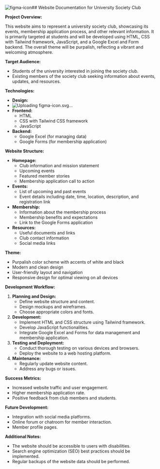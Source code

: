 ![figma-icon](https://github.com/askarikzm/PROJECT_X/assets/75198639/fa5884c0-d9e1-443e-85a1-8e46db24371f)## Website Documentation for University Society Club

**Project Overview:**

This website aims to represent a university society club, showcasing its events, membership application process, and other relevant information. It is primarily targeted at students and will be developed using HTML, CSS with Tailwind framework, JavaScript, and a Google Excel and Form backend. The overall theme will be purpalish, reflecting a vibrant and welcoming atmosphere.

**Target Audience:**

* Students of the university interested in joining the society club.
* Existing members of the society club seeking information about events, updates, and resources.

**Technologies:**
* **Design:**
* ![<svg xmlns="http://www.w3.org/2000/svg" viewBox="0 0 7.678 7.68" width="64" height="64"><path d="M2.56 7.68A1.28 1.28 0 0 0 3.84 6.4V5.12H2.56a1.28 1.28 0 0 0 0 2.56z" fill="#0acf83"/><path d="M1.28 3.84a1.28 1.28 0 0 1 1.28-1.28h1.28v2.56H2.56a1.28 1.28 0 0 1-1.28-1.28z" fill="#a259ff"/><path d="M1.28 1.28A1.28 1.28 0 0 1 2.559 0h1.28v2.56H2.56a1.28 1.28 0 0 1-1.28-1.28z" fill="#f24e1e"/><path d="M3.84 0h1.28a1.28 1.28 0 0 1 0 2.56H3.84z" fill="#ff7262"/><path d="M6.4 3.84a1.28 1.28 0 0 1-2.56 0 1.28 1.28 0 0 1 2.56 0z" fill="#1abcfe"/></svg>Uploading figma-icon.svg…]()
* **Frontend:**
    * HTML
    * CSS with Tailwind CSS framework
    * JavaScript
* **Backend:**
    * Google Excel (for managing data)
    * Google Forms (for membership application)

**Website Structure:**

* **Homepage:**
    * Club information and mission statement
    * Upcoming events
    * Featured member stories
    * Membership application call to action
* **Events:**
    * List of upcoming and past events
    * Event details including date, time, location, description, and registration link
* **Membership:**
    * Information about the membership process
    * Membership benefits and expectations
    * Link to the Google Forms application
* **Resources:**
    * Useful documents and links
    * Club contact information
    * Social media links

**Theme:**

* Purpalish color scheme with accents of white and black
* Modern and clean design
* User-friendly layout and navigation
* Responsive design for optimal viewing on all devices

**Development Workflow:**

1. **Planning and Design:**
    * Define website structure and content.
    * Design mockups and wireframes.
    * Choose appropriate colors and fonts.
2. **Development:**
    * Implement HTML and CSS structure using Tailwind framework.
    * Develop JavaScript functionalities.
    * Integrate Google Excel and Forms for data management and membership application.
3. **Testing and Deployment:**
    * Conduct thorough testing on various devices and browsers.
    * Deploy the website to a web hosting platform.
4. **Maintenance:**
    * Regularly update website content.
    * Address any bugs or issues.

**Success Metrics:**

* Increased website traffic and user engagement.
* Higher membership application rate.
* Positive feedback from club members and students.

**Future Development:**

* Integration with social media platforms.
* Online forum or chatroom for member interaction.
* Member profile pages.

**Additional Notes:**

* The website should be accessible to users with disabilities.
* Search engine optimization (SEO) best practices should be implemented.
* Regular backups of the website data should be performed.


